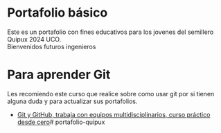 # Portafolio básico
Este es un portafolio con fines educativos para los jovenes del semillero Quipux 2024 UCO.   
Bienvenidos futuros ingenieros

# Para aprender Git
Les recomiendo este curso que realice sobre como usar git por si tienen alguna duda y para actualizar sus portafolios.
- [Git y GitHub, trabaja con equipos multidisciplinarios, curso práctico desde cero](https://youtu.be/GiD0CizQrX8)# portafolio-quipux
